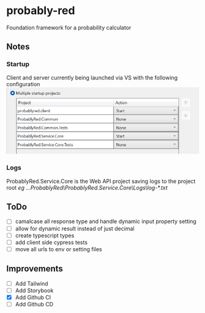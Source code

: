# probably-red

Foundation framework for a probability calculator

## Notes

### Startup

Client and server currently being launched via VS with the following configuration
![Multi Project Startup Config](docs/images/multi-project-startup.png)

### Logs

ProbablyRed.Service.Core is the Web API project saving logs to the project root
_eg ...ProbablyRed\ProbablyRed.Service.Core\Logs\log-\*.txt_

## ToDo

- [ ] camalcase all response type and handle dynamic input property setting
- [ ] allow for dynamic result instead of just decimal
- [ ] create typescript types
- [ ] add client side cypress tests
- [ ] move all urls to env or setting files

## Improvements

- [ ] Add Tailwind
- [ ] Add Storybook
- [x] Add Github CI
- [ ] Add Github CD
